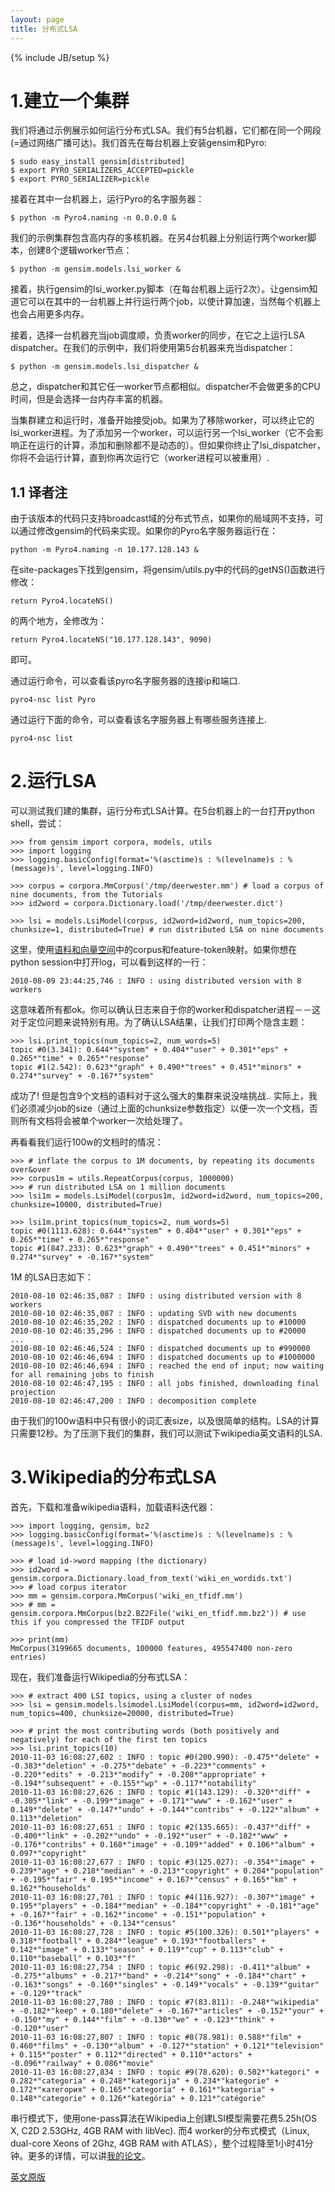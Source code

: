 ```yaml
---
layout: page
title: 分布式LSA 
---
```

{% include JB/setup %}

# 1.建立一个集群

我们将通过示例展示如何运行分布式LSA。我们有5台机器，它们都在同一个网段(=通过网络广播可达)。我们首先在每台机器上安装gensim和Pyro:

    $ sudo easy_install gensim[distributed]
    $ export PYRO_SERIALIZERS_ACCEPTED=pickle
    $ export PYRO_SERIALIZER=pickle

接着在其中一台机器上，运行Pyro的名字服务器：
    
    $ python -m Pyro4.naming -n 0.0.0.0 &

我们的示例集群包含高内存的多核机器。在另4台机器上分别运行两个worker脚本，创建8个逻辑worker节点：

    $ python -m gensim.models.lsi_worker &

接着，执行gensim的lsi_worker.py脚本（在每台机器上运行2次）。让gensim知道它可以在其中的一台机器上并行运行两个job，以使计算加速，当然每个机器上也会占用更多内存。

接着，选择一台机器充当job调度顺，负责worker的同步，在它之上运行LSA dispatcher。在我们的示例中，我们将使用第5台机器来充当dispatcher：

    $ python -m gensim.models.lsi_dispatcher &

总之，dispatcher和其它任一worker节点都相似。dispatcher不会做更多的CPU时间，但是会选择一台内存丰富的机器。

当集群建立和运行时，准备开始接受job。如果为了移除worker，可以终止它的lsi_worker进程。为了添加另一个worker，可以运行另一个lsi_worker（它不会影响正在运行的计算，添加和删除都不是动态的）。但如果你终止了lsi_dispatcher，你将不会运行计算，直到你再次运行它（worker进程可以被重用）.


## 1.1 译者注

由于该版本的代码只支持broadcast域的分布式节点，如果你的局域网不支持，可以通过修改gensim的代码来实现。如果你的Pyro名字服务器运行在：
    
    python -m Pyro4.naming -n 10.177.128.143 &
    
在site-packages下找到gensim，将gensim/utils.py中的代码的getNS()函数进行修改：

    return Pyro4.locateNS()

的两个地方，全修改为：

    return Pyro4.locateNS("10.177.128.143", 9090)

即可。

通过运行命令，可以查看该pyro名字服务器的连接ip和端口.

    pyro4-nsc list Pyro

通过运行下面的命令，可以查看该名字服务器上有哪些服务连接上.
    
    pyro4-nsc list

# 2.运行LSA

可以测试我们建的集群，运行分布式LSA计算。在5台机器上的一台打开python shell，尝试：

    >>> from gensim import corpora, models, utils
    >>> import logging
    >>> logging.basicConfig(format='%(asctime)s : %(levelname)s : %(message)s', level=logging.INFO)

    >>> corpus = corpora.MmCorpus('/tmp/deerwester.mm') # load a corpus of nine documents, from the Tutorials
    >>> id2word = corpora.Dictionary.load('/tmp/deerwester.dict')

    >>> lsi = models.LsiModel(corpus, id2word=id2word, num_topics=200, chunksize=1, distributed=True) # run distributed LSA on nine documents

这里，使用[语料和向量空间](http://d0evi1.github.io/gensim/tut1)中的corpus和feature-token映射。如果你想在python session中打开log，可以看到这样的一行：

    2010-08-09 23:44:25,746 : INFO : using distributed version with 8 workers

这意味着所有都ok。你可以确认日志来自于你的worker和dispatcher进程－－这对于定位问题来说特别有用。为了确认LSA结果，让我们打印两个隐含主题：

    >>> lsi.print_topics(num_topics=2, num_words=5)
    topic #0(3.341): 0.644*"system" + 0.404*"user" + 0.301*"eps" + 0.265*"time" + 0.265*"response"
    topic #1(2.542): 0.623*"graph" + 0.490*"trees" + 0.451*"minors" + 0.274*"survey" + -0.167*"system"

成功了! 但是包含9个文档的语料对于这么强大的集群来说没啥挑战.. 实际上，我们必须减少job的size（通过上面的chunksize参数指定）以便一次一个文档，否则所有文档将会被单个worker一次给处理了。

再看看我们运行100w的文档时的情况：

    >>> # inflate the corpus to 1M documents, by repeating its documents over&over
    >>> corpus1m = utils.RepeatCorpus(corpus, 1000000)
    >>> # run distributed LSA on 1 million documents
    >>> lsi1m = models.LsiModel(corpus1m, id2word=id2word, num_topics=200, chunksize=10000, distributed=True)

    >>> lsi1m.print_topics(num_topics=2, num_words=5)
    topic #0(1113.628): 0.644*"system" + 0.404*"user" + 0.301*"eps" + 0.265*"time" + 0.265*"response"
    topic #1(847.233): 0.623*"graph" + 0.490*"trees" + 0.451*"minors" + 0.274*"survey" + -0.167*"system"

1M 的LSA日志如下：

    2010-08-10 02:46:35,087 : INFO : using distributed version with 8 workers
    2010-08-10 02:46:35,087 : INFO : updating SVD with new documents
    2010-08-10 02:46:35,202 : INFO : dispatched documents up to #10000
    2010-08-10 02:46:35,296 : INFO : dispatched documents up to #20000
    ...
    2010-08-10 02:46:46,524 : INFO : dispatched documents up to #990000
    2010-08-10 02:46:46,694 : INFO : dispatched documents up to #1000000
    2010-08-10 02:46:46,694 : INFO : reached the end of input; now waiting for all remaining jobs to finish
    2010-08-10 02:46:47,195 : INFO : all jobs finished, downloading final projection
    2010-08-10 02:46:47,200 : INFO : decomposition complete

由于我们的100w语料中只有很小的词汇表size，以及很简单的结构。LSA的计算只需要12秒。为了压测下我们的集群，我们可以测试下wikipedia英文语料的LSA.

# 3.Wikipedia的分布式LSA

首先，下载和准备wikipedia语料，加载语料迭代器：

    >>> import logging, gensim, bz2
    >>> logging.basicConfig(format='%(asctime)s : %(levelname)s : %(message)s', level=logging.INFO)

    >>> # load id->word mapping (the dictionary)
    >>> id2word = gensim.corpora.Dictionary.load_from_text('wiki_en_wordids.txt')
    >>> # load corpus iterator
    >>> mm = gensim.corpora.MmCorpus('wiki_en_tfidf.mm')
    >>> # mm = gensim.corpora.MmCorpus(bz2.BZ2File('wiki_en_tfidf.mm.bz2')) # use this if you compressed the TFIDF output

    >>> print(mm)
    MmCorpus(3199665 documents, 100000 features, 495547400 non-zero entries)

现在，我们准备运行Wikipedia的分布式LSA：

    >>> # extract 400 LSI topics, using a cluster of nodes
    >>> lsi = gensim.models.lsimodel.LsiModel(corpus=mm, id2word=id2word, num_topics=400, chunksize=20000, distributed=True)

    >>> # print the most contributing words (both positively and negatively) for each of the first ten topics
    >>> lsi.print_topics(10)
    2010-11-03 16:08:27,602 : INFO : topic #0(200.990): -0.475*"delete" + -0.383*"deletion" + -0.275*"debate" + -0.223*"comments" + -0.220*"edits" + -0.213*"modify" + -0.208*"appropriate" + -0.194*"subsequent" + -0.155*"wp" + -0.117*"notability"
    2010-11-03 16:08:27,626 : INFO : topic #1(143.129): -0.320*"diff" + -0.305*"link" + -0.199*"image" + -0.171*"www" + -0.162*"user" + 0.149*"delete" + -0.147*"undo" + -0.144*"contribs" + -0.122*"album" + 0.113*"deletion"
    2010-11-03 16:08:27,651 : INFO : topic #2(135.665): -0.437*"diff" + -0.400*"link" + -0.202*"undo" + -0.192*"user" + -0.182*"www" + -0.176*"contribs" + 0.168*"image" + -0.109*"added" + 0.106*"album" + 0.097*"copyright"
    2010-11-03 16:08:27,677 : INFO : topic #3(125.027): -0.354*"image" + 0.239*"age" + 0.218*"median" + -0.213*"copyright" + 0.204*"population" + -0.195*"fair" + 0.195*"income" + 0.167*"census" + 0.165*"km" + 0.162*"households"
    2010-11-03 16:08:27,701 : INFO : topic #4(116.927): -0.307*"image" + 0.195*"players" + -0.184*"median" + -0.184*"copyright" + -0.181*"age" + -0.167*"fair" + -0.162*"income" + -0.151*"population" + -0.136*"households" + -0.134*"census"
    2010-11-03 16:08:27,728 : INFO : topic #5(100.326): 0.501*"players" + 0.318*"football" + 0.284*"league" + 0.193*"footballers" + 0.142*"image" + 0.133*"season" + 0.119*"cup" + 0.113*"club" + 0.110*"baseball" + 0.103*"f"
    2010-11-03 16:08:27,754 : INFO : topic #6(92.298): -0.411*"album" + -0.275*"albums" + -0.217*"band" + -0.214*"song" + -0.184*"chart" + -0.163*"songs" + -0.160*"singles" + -0.149*"vocals" + -0.139*"guitar" + -0.129*"track"
    2010-11-03 16:08:27,780 : INFO : topic #7(83.811): -0.248*"wikipedia" + -0.182*"keep" + 0.180*"delete" + -0.167*"articles" + -0.152*"your" + -0.150*"my" + 0.144*"film" + -0.130*"we" + -0.123*"think" + -0.120*"user"
    2010-11-03 16:08:27,807 : INFO : topic #8(78.981): 0.588*"film" + 0.460*"films" + -0.130*"album" + -0.127*"station" + 0.121*"television" + 0.115*"poster" + 0.112*"directed" + 0.110*"actors" + -0.096*"railway" + 0.086*"movie"
    2010-11-03 16:08:27,834 : INFO : topic #9(78.620): 0.502*"kategori" + 0.282*"categoria" + 0.248*"kategorija" + 0.234*"kategorie" + 0.172*"категория" + 0.165*"categoría" + 0.161*"kategoria" + 0.148*"categorie" + 0.126*"kategória" + 0.121*"catégorie"

串行模式下，使用one-pass算法在Wikipedia上创建LSI模型需要花费5.25h(OS X, C2D 2.53GHz, 4GB RAM with libVec). 而4 worker的分布式模式（Linux, dual-core Xeons of 2Ghz, 4GB RAM with ATLAS），整个过程降至1小时41分钟。更多的详情，可以讲[我的论文](http://nlp.fi.muni.cz/~xrehurek/nips/rehurek_nips.pdf)。

[英文原版](http://radimrehurek.com/gensim/dist_lsi.html)

